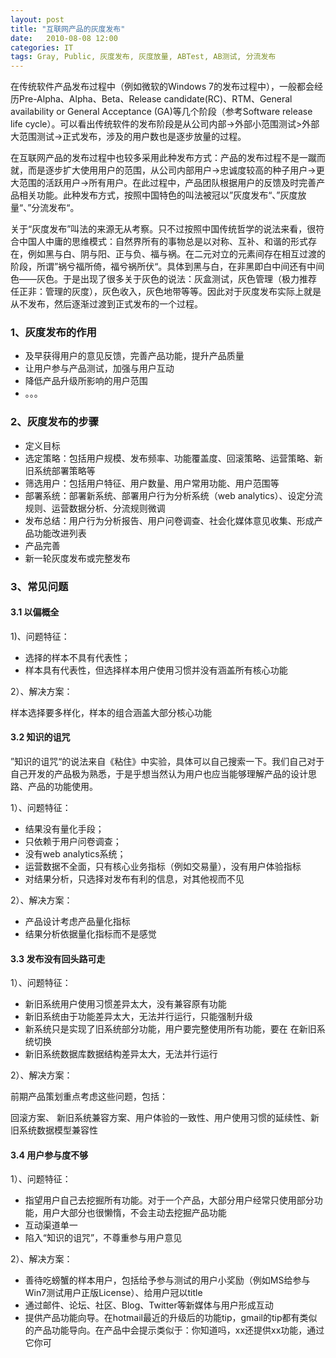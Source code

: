 ```yaml
---
layout: post
title: "互联网产品的灰度发布"
date:   2010-08-08 12:00
categories: IT
tags: Gray, Public, 灰度发布, 灰度放量, ABTest, AB测试, 分流发布
---
```



在传统软件产品发布过程中（例如微软的Windows 7的发布过程中），一般都会经历Pre-Alpha、Alpha、Beta、Release candidate(RC)、RTM、General availability or General Acceptance (GA)等几个阶段（参考Software release life cycle）。可以看出传统软件的发布阶段是从公司内部->外部小范围测试>外部大范围测试->正式发布，涉及的用户数也是逐步放量的过程。

在互联网产品的发布过程中也较多采用此种发布方式：产品的发布过程不是一蹴而就，而是逐步扩大使用用户的范围，从公司内部用户->忠诚度较高的种子用户->更大范围的活跃用户->所有用户。在此过程中，产品团队根据用户的反馈及时完善产品相关功能。此种发布方式，按照中国特色的叫法被冠以”灰度发布“、”灰度放量“、”分流发布“。

关于“灰度发布”叫法的来源无从考察。只不过按照中国传统哲学的说法来看，很符合中国人中庸的思维模式：自然界所有的事物总是以对称、互补、和谐的形式存在，例如黑与白、阴与阳、正与负、福与祸。在二元对立的元素间存在相互过渡的阶段，所谓”祸兮福所倚，福兮祸所伏“。具体到黑与白，在非黑即白中间还有中间色——灰色。于是出现了很多关于灰色的说法：灰盒测试，灰色管理（极力推荐 任正非：管理的灰度），灰色收入，灰色地带等等。因此对于灰度发布实际上就是从不发布，然后逐渐过渡到正式发布的一个过程。

### 1、灰度发布的作用

- 及早获得用户的意见反馈，完善产品功能，提升产品质量
- 让用户参与产品测试，加强与用户互动
- 降低产品升级所影响的用户范围
- 。。。

### 2、灰度发布的步骤

- 定义目标
- 选定策略：包括用户规模、发布频率、功能覆盖度、回滚策略、运营策略、新旧系统部署策略等
- 筛选用户：包括用户特征、用户数量、用户常用功能、用户范围等
- 部署系统：部署新系统、部署用户行为分析系统（web analytics）、设定分流规则、运营数据分析、分流规则微调
- 发布总结：用户行为分析报告、用户问卷调查、社会化媒体意见收集、形成产品功能改进列表
- 产品完善
- 新一轮灰度发布或完整发布

### 3、常见问题

#### 3.1 以偏概全

1)、问题特征：

- 选择的样本不具有代表性；
- 样本具有代表性，但选择样本用户使用习惯并没有涵盖所有核心功能

2）、解决方案：

样本选择要多样化，样本的组合涵盖大部分核心功能

#### 3.2 知识的诅咒

”知识的诅咒“的说法来自《粘住》中实验，具体可以自己搜索一下。我们自己对于自己开发的产品极为熟悉，于是乎想当然认为用户也应当能够理解产品的设计思路、产品的功能使用。

1）、问题特征：

- 结果没有量化手段；
- 只依赖于用户问卷调查；
- 没有web analytics系统；
- 运营数据不全面，只有核心业务指标（例如交易量），没有用户体验指标
- 对结果分析，只选择对发布有利的信息，对其他视而不见

2）、解决方案：

- 产品设计考虑产品量化指标
- 结果分析依据量化指标而不是感觉

#### 3.3 发布没有回头路可走

1）、问题特征：

- 新旧系统用户使用习惯差异太大，没有兼容原有功能
- 新旧系统由于功能差异太大，无法并行运行，只能强制升级
- 新系统只是实现了旧系统部分功能，用户要完整使用所有功能，要在 在新旧系统切换
- 新旧系统数据库数据结构差异太大，无法并行运行

2）、解决方案：

前期产品策划重点考虑这些问题，包括：

回滚方案、 新旧系统兼容方案、用户体验的一致性、用户使用习惯的延续性、新旧系统数据模型兼容性

#### 3.4 用户参与度不够

1）、问题特征：

  - 指望用户自己去挖掘所有功能。对于一个产品，大部分用户经常只使用部分功能，用户大部分也很懒惰，不会主动去挖掘产品功能
  - 互动渠道单一
  - 陷入“知识的诅咒”，不尊重参与用户意见

2）、解决方案：

- 善待吃螃蟹的样本用户，包括给予参与测试的用户小奖励（例如MS给参与Win7测试用户正版License）、给用户冠以title
- 通过邮件、论坛、社区、Blog、Twitter等新媒体与用户形成互动
- 提供产品功能向导。在hotmail最近的升级后的功能tip，gmail的tip都有类似的产品功能导向。在产品中会提示类似于：你知道吗，xx还提供xx功能，通过它你可
